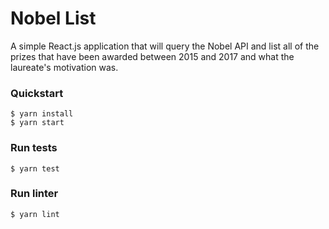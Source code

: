 # Nobel List
A simple React.js application that will query the Nobel API and list all of the prizes that have been awarded between 2015 and 2017 and what the laureate's motivation was.


### Quickstart
```
$ yarn install
$ yarn start
```

### Run tests
```
$ yarn test
```

### Run linter
```
$ yarn lint
```